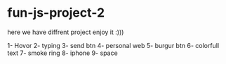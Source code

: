 # fun-js-project-2

here we have diffrent project 
enjoy it :)))

1- Hovor
2- typing
3- send btn
4- personal web
5- burgur btn
6- colorfull text
7- smoke ring
8- iphone
9- space